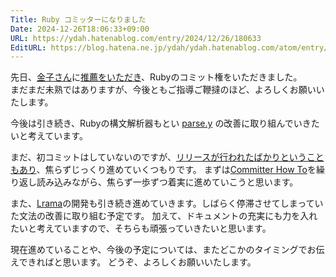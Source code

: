 ```yaml
---
Title: Ruby コミッターになりました
Date: 2024-12-26T18:06:33+09:00
URL: https://ydah.hatenablog.com/entry/2024/12/26/180633
EditURL: https://blog.hatena.ne.jp/ydah/ydah.hatenablog.com/atom/entry/6802418398314778774
---
```


先日、[金子さん](https://github.com/yui-knk)に[推薦をいただき](https://bugs.ruby-lang.org/issues/20947)、Rubyのコミット権をいただきました。  
まだまだ未熟ではありますが、今後ともご指導ご鞭撻のほど、よろしくお願いいたします。

今後は引き続き、Rubyの構文解析器もとい [parse.y](https://github.com/ruby/ruby/blob/master/parse.y) の改善に取り組んでいきたいと考えています。

まだ、初コミットはしていないのですが、[リリースが行われたばかりということもあり](https://www.ruby-lang.org/en/news/2024/12/25/ruby-3-4-0-released/)、焦らずじっくり進めていくつもりです。
まずは[Committer How To](https://github.com/ruby/ruby/wiki/Committer-How-To)を繰り返し読み込みながら、焦らず一歩ずつ着実に進めていこうと思います。

また、[Lrama](https://github.com/ruby/lrama)の開発も引き続き進めていきます。しばらく停滞させてしまっていた文法の改善に取り組む予定です。
加えて、ドキュメントの充実にも力を入れたいと考えていますので、そちらも頑張っていきたいと思います。

現在進めていることや、今後の予定については、またどこかのタイミングでお伝えできればと思います。
どうぞ、よろしくお願いいたします。
